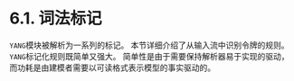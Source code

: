 # 6.1. 词法标记

`YANG`模块被解析为一系列的标记。 本节详细介绍了从输入流中识别令牌的规则。 `YANG`标记化规则既简单又强大。 简单性是由于需要保持解析器易于实现的驱动，而功耗是由建模者需要以可读格式表示模型的事实驱动的。
